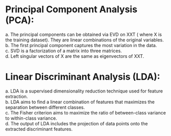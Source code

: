 <h1>Principal Component Analysis (PCA):</h1>
a. The principal components can be obtained via EVD on XXT ( where X is the training dataset). They are linear combinations of the original variables. <br/>
b. The first principal component captures the most variation in the data. <br/>
c. SVD is a factorization of a matrix into three matrices. <br/>
d. Left singular vectors of X are the same as eigenvectors of XXT. <br/>

<h1>Linear Discriminant Analysis (LDA):</h1>
a. LDA is a supervised dimensionality reduction technique used for feature extraction. <br/>
b. LDA aims to find a linear combination of features that maximizes the separation between different classes. <br/>
c. The Fisher criterion aims to maximize the ratio of between-class variance to within-class variance. <br/>
d. The output of LDA includes the projection of data points onto the extracted discriminant features. <br/>
